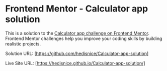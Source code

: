 # Frontend Mentor - Calculator app solution

This is a solution to the [Calculator app challenge on Frontend Mentor](https://www.frontendmentor.io/challenges/calculator-app-9lteq5N29). Frontend Mentor challenges help you improve your coding skills by building realistic projects.

Solution URL: [https://github.com/hedisnice/Calculator-app-solution]

Live Site URL: [https://hedisnice.github.io/Calculator-app-solution/]
